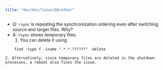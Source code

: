 ```yaml
---
title: "dev/doc/linux/QA/other"
---
```


* Q: `rsync` is repeating the synchronization ordering even after switching source and target files. Why?
* A: `rsync` stores temporary files.
    1. You can delete it using
```
    find -type f -iname ".*.*.??????" -delete
```
    2. Alternatively, since temporary files are deleted in the shutdown processes, a reboot also fixes the issue.

